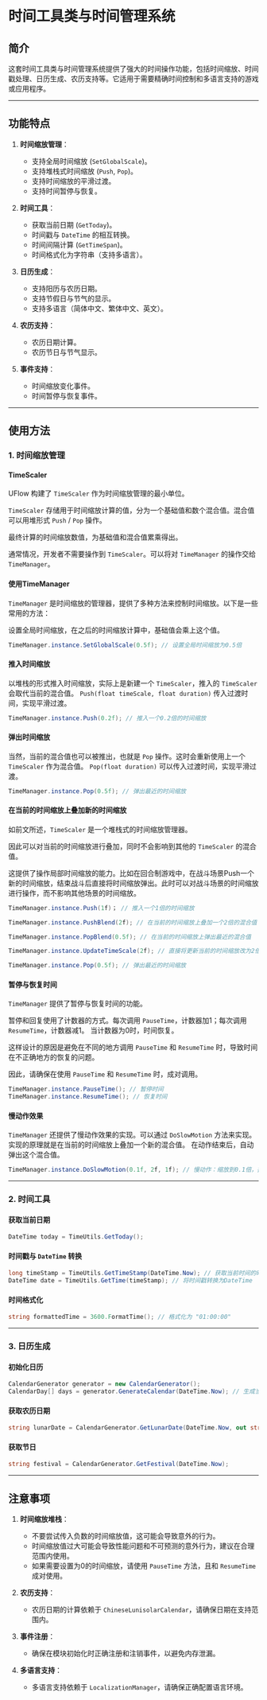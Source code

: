 # 时间工具类与时间管理系统

## 简介

这套时间工具类与时间管理系统提供了强大的时间操作功能，包括时间缩放、时间戳处理、日历生成、农历支持等。它适用于需要精确时间控制和多语言支持的游戏或应用程序。

---

## 功能特点

1. **时间缩放管理**：
   - 支持全局时间缩放 (`SetGlobalScale`)。
   - 支持堆栈式时间缩放 (`Push`, `Pop`)。
   - 支持时间缩放的平滑过渡。
   - 支持时间暂停与恢复。

2. **时间工具**：
   - 获取当前日期 (`GetToday`)。
   - 时间戳与 `DateTime` 的相互转换。
   - 时间间隔计算 (`GetTimeSpan`)。
   - 时间格式化为字符串（支持多语言）。

3. **日历生成**：
   - 支持阳历与农历日期。
   - 支持节假日与节气的显示。
   - 支持多语言（简体中文、繁体中文、英文）。

4. **农历支持**：
   - 农历日期计算。
   - 农历节日与节气显示。

5. **事件支持**：
   - 时间缩放变化事件。
   - 时间暂停与恢复事件。

---

## 使用方法

### 1. 时间缩放管理

#### TimeScaler

UFlow 构建了 `TimeScaler` 作为时间缩放管理的最小单位。

`TimeScaler` 存储用于时间缩放计算的值，分为一个基础值和数个混合值。混合值可以用堆形式 `Push` / `Pop` 操作。

最终计算的时间缩放数值，为基础值和混合值累乘得出。

通常情况，开发者不需要操作到 `TimeScaler`。可以将对 `TimeManager` 的操作交给 `TimeManager`。

#### 使用TimeManager

`TimeManager` 是时间缩放的管理器，提供了多种方法来控制时间缩放。以下是一些常用的方法：

设置全局时间缩放，在之后的时间缩放计算中，基础值会乘上这个值。
```csharp
TimeManager.instance.SetGlobalScale(0.5f); // 设置全局时间缩放为0.5倍
```

#### 推入时间缩放

以堆栈的形式推入时间缩放，实际上是新建一个 `TimeScaler`，推入的 `TimeScaler` 会取代当前的混合值。
`Push(float timeScale, float duration)` 传入过渡时间，实现平滑过渡。

```csharp
TimeManager.instance.Push(0.2f); // 推入一个0.2倍的时间缩放
```

#### 弹出时间缩放

当然，当前的混合值也可以被推出，也就是 `Pop` 操作。这时会重新使用上一个 `TimeScaler` 作为混合值。
 `Pop(float duration)` 可以传入过渡时间，实现平滑过渡。 

```csharp
TimeManager.instance.Pop(0.5f); // 弹出最近的时间缩放
```

#### 在当前的时间缩放上叠加新的时间缩放

如前文所述，`TimeScaler` 是一个堆栈式的时间缩放管理器。

因此可以对当前的时间缩放进行叠加，同时不会影响到其他的 `TimeScaler` 的混合值。

这提供了操作局部时间缩放的能力。比如在回合制游戏中，在战斗场景Push一个新的时间缩放，结束战斗后直接将时间缩放弹出。此时可以对战斗场景的时间缩放进行操作，而不影响其他场景的时间缩放。

```csharp
TimeManager.instance.Push(1f)； // 推入一个1倍的时间缩放

TimeManager.instance.PushBlend(2f); // 在当前的时间缩放上叠加一个2倍的混合值

TimeManager.instance.PopBlend(0.5f); // 在当前的时间缩放上弹出最近的混合值

TimeManager.instance.UpdateTimeScale(2f); // 直接将更新当前的时间缩放改为2倍

TimeManager.instance.Pop(0.5f); // 弹出最近的时间缩放
```

#### 暂停与恢复时间

`TimeManager` 提供了暂停与恢复时间的功能。

暂停和回复使用了计数器的方式。每次调用 `PauseTime`，计数器加1；每次调用 `ResumeTime`，计数器减1。
当计数器为0时，时间恢复。

这样设计的原因是避免在不同的地方调用 `PauseTime` 和 `ResumeTime` 时，导致时间在不正确地方的恢复的问题。

因此，请确保在使用 `PauseTime` 和 `ResumeTime` 时，成对调用。

```csharp
TimeManager.instance.PauseTime(); // 暂停时间
TimeManager.instance.ResumeTime(); // 恢复时间
```

#### 慢动作效果

`TimeManager` 还提供了慢动作效果的实现。可以通过 `DoSlowMotion` 方法来实现。
实现的原理就是在当前的时间缩放上叠加一个新的混合值。
在动作结束后，自动弹出这个混合值。

```csharp
TimeManager.instance.DoSlowMotion(0.1f, 2f, 1f); // 慢动作：缩放到0.1倍，持续2秒，恢复时间1秒
```

---

### 2. 时间工具

#### 获取当前日期
```csharp
DateTime today = TimeUtils.GetToday();
```

#### 时间戳与 `DateTime` 转换
```csharp
long timeStamp = TimeUtils.GetTimeStamp(DateTime.Now); // 获取当前时间的时间戳
DateTime date = TimeUtils.GetTime(timeStamp); // 将时间戳转换为DateTime
```

#### 时间格式化
```csharp
string formattedTime = 3600.FormatTime(); // 格式化为 "01:00:00"
```

---

### 3. 日历生成

#### 初始化日历
```csharp
CalendarGenerator generator = new CalendarGenerator();
CalendarDay[] days = generator.GenerateCalendar(DateTime.Now); // 生成当前月份的日历
```

#### 获取农历日期
```csharp
string lunarDate = CalendarGenerator.GetLunarDate(DateTime.Now, out string lunarFestival);
```

#### 获取节日
```csharp
string festival = CalendarGenerator.GetFestival(DateTime.Now);
```

---

## 注意事项

1. **时间缩放堆栈**：
   - 不要尝试传入负数的时间缩放值，这可能会导致意外的行为。
   - 时间缩放值过大可能会导致性能问题和不可预测的意外行为，建议在合理范围内使用。
   - 如果需要设置为0的时间缩放，请使用 `PauseTime` 方法，且和 `ResumeTime` 成对使用。

2. **农历支持**：
   - 农历日期的计算依赖于 `ChineseLunisolarCalendar`，请确保日期在支持范围内。

3. **事件注册**：
   - 确保在模块初始化时正确注册和注销事件，以避免内存泄漏。

4. **多语言支持**：
   - 多语言支持依赖于 `LocalizationManager`，请确保正确配置语言环境。
